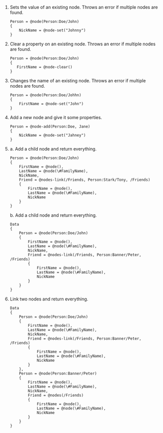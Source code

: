 ﻿01. Sets the value of an existing node.
Throws an error if multiple nodes are found.
    ```gcl
    Person = @node(Person:Doe/John)
    {
        NickName = @node-set("Johnny")
    }
    ```

02. Clear a property on an existing node.
Throws an error if multiple nodes are found.
    ```gcl
    Person = @node(Person:Doe/John)
    {
       FirstName = @node-clear()
    }
    ```

03. Changes the name of an existing node.
Throws an error if multiple nodes are found.
    ```gcl
    Person = @node(Person:Doe/Johhn)
    {
        FirstName = @node-set("John")
    }
    ```

04. Add a new node and give it some properties.
    ```gcl
    Person = @node-add(Person:Doe, Jane)
    {
        NickName = @node-set("Jahney")
    }
    ```

05.
    a. Add a child node and return everything.
    ```gcl
    Person = @node(Person:Doe/John)
    {
        FirstName = @node(),
        LastName = @node(\#FamilyName),
        NickName,
        Friend = @nodes-link(/Friends, Person:Stark/Tony, /Friends)
        {
            FirstName = @node(),
            LastName = @node(\#FamilyName),
            NickName
        }
    }
    ```

    b. Add a child node and return everything.
    ```gcl
    Data
    {
        Person = @node(Person:Doe/John)
        {
            FirstName = @node(),
            LastName = @node(\#FamilyName),
            NickName,
            Friend = @nodes-link(/Friends, Person:Banner/Peter, /Friends)
            {
                FirstName = @node(),
                LastName = @node(\#FamilyName),
                NickName
            }
        }
    }
    ```

06. Link two nodes and return everything.
    ```gcl
    Data
    {
        Person = @node(Person:Doe/John)
        {
            FirstName = @node(),
            LastName = @node(\#FamilyName),
            NickName,
            Friend = @nodes-link(/Friends, Person:Banner/Peter, /Friends)
            {
                FirstName = @node(),
                LastName = @node(\#FamilyName),
                NickName
            }
        },
        Person = @node(Person:Banner/Peter)
        {
            FirstName = @node(),
            LastName = @node(\#FamilyName),
            NickName,
            Friend = @nodes(/Friends)
            {
                FirstName = @node(),
                LastName = @node(\#FamilyName),
                NickName
            }
        }
    }
    ```
